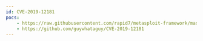 ```yaml
---
id: CVE-2019-12181
pocs:
    - https://raw.githubusercontent.com/rapid7/metasploit-framework/master/modules/exploits/linux/local/servu_ftp_server_prepareinstallation_priv_esc.rb
    - https://github.com/guywhataguy/CVE-2019-12181
---
```

